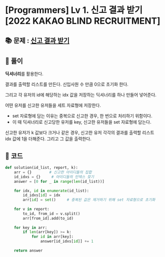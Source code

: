 # [Programmers] Lv 1. 신고 결과 받기 [2022 KAKAO BLIND RECRUITMENT]

## 📚 문제 : [신고 결과 받기](https://school.programmers.co.kr/learn/courses/30/lessons/92334)

## 📖 풀이

**딕셔너리**를 활용한다.

결과를 출력할 리스트를 만든다. 신입사원 수 만큼 0으로 초기화 한다.

그리고 각 유저의 id에 해당하는 idx 값을 저장하는 딕셔너리를 하나 만들어 넣어준다.

어떤 유저를 신고한 유저들을 세트 자료형에 저장한다.

- set 자료형에 담는 이유는 중복으로 신고한 경우, 한 번으로 처리하기 위함이다.
- 이 때 딕셔너리로 신고당한 유저를 key, 신고한 유저들을 set 자료형에 담는다.

신고한 유저가 k 값보다 크거나 같은 경우, 신고한 유저 각각의 결과를 출력할 리스트 idx 값에 1을 더해준다. 그리고 그 값을 출력한다.

## 📒 코드

```python
def solution(id_list, report, k):
    arr = {}        # 신고한 아이디들의 집합
    id_idxs = {}     # 아이디들의 인덱스 찾기
    answer = [0 for _ in range(len(id_list))]
    
    for idx, id in enumerate(id_list):
        id_idxs[id] = idx
        arr[id] = set()     # 중복된 값은 제거하기 위해 set 자료형으로 초기화
        
    for v in report:
        to_id, from_id = v.split()
        arr[from_id].add(to_id)
        
    for key in arr:
        if len(arr[key]) >= k:
            for id in arr[key]:
                answer[id_idxs[id]] += 1
    
    return answer
```

